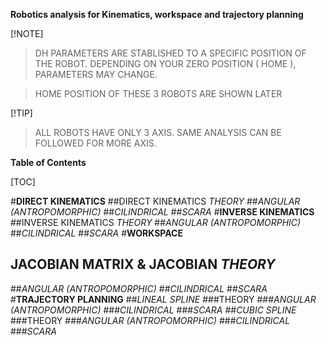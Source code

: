 **Robotics analysis for Kinematics, workspace and trajectory planning**

[!NOTE]
> DH PARAMETERS ARE STABLISHED TO A SPECIFIC POSITION OF THE ROBOT.
DEPENDING ON YOUR ZERO POSITION ( HOME ), PARAMETERS MAY CHANGE.

> HOME POSITION OF THESE 3 ROBOTS ARE SHOWN LATER

[!TIP]
> ALL ROBOTS HAVE ONLY 3 AXIS. 
SAME ANALYSIS CAN BE FOLLOWED FOR MORE AXIS.


**Table of Contents**

[TOC]

#__DIRECT KINEMATICS__
##DIRECT KINEMATICS _THEORY_
##_ANGULAR (ANTROPOMORPHIC)_
##_CILINDRICAL_
##_SCARA_
#__INVERSE KINEMATICS__
##INVERSE KINEMATICS _THEORY_
##_ANGULAR (ANTROPOMORPHIC)_
##_CILINDRICAL_
##_SCARA_
#__WORKSPACE__
## JACOBIAN MATRIX & JACOBIAN _THEORY_
##_ANGULAR (ANTROPOMORPHIC)_
##_CILINDRICAL_
##_SCARA_
#__TRAJECTORY PLANNING__
##_LINEAL SPLINE_
###THEORY
###_ANGULAR (ANTROPOMORPHIC)_
###_CILINDRICAL_
###_SCARA_
##_CUBIC SPLINE_
###THEORY
###_ANGULAR (ANTROPOMORPHIC)_
###_CILINDRICAL_
###_SCARA_

